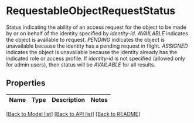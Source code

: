# RequestableObjectRequestStatus

Status indicating the ability of an access request for the object to be made by or on behalf of the identity specified by *identity-id*. *AVAILABLE* indicates the object is available to request. *PENDING* indicates the object is unavailable because the identity has a pending request in flight. *ASSIGNED* indicates the object is unavailable because the identity already has the indicated role or access profile. If *identity-id* is not specified (allowed only for admin users), then status will be *AVAILABLE* for all results.

## Properties
Name | Type | Description | Notes
------------ | ------------- | ------------- | -------------

[[Back to Model list]](../README.md#documentation-for-models) [[Back to API list]](../README.md#documentation-for-api-endpoints) [[Back to README]](../README.md)


